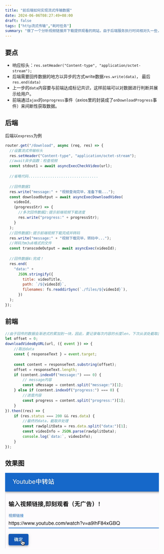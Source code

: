 ```yaml
---
title: "前后端如何实现流式传输数据"
date: 2024-06-06T08:27:49+08:00
draft: false
tags: ["http流式传输","耗时任务"]
summary: "做了一个分析视频链接并下载提供观看的网站，由于后端服务执行时间相对久一些，全部完成后前端才有反馈，体验很不好，于是改成了一边执行任务一边回传数据给前端提示任务进度的方式。"
---
```

## 要点
- 响应标头：`res.setHeader("Content-type", "application/octet-stream");`
- 后端需要回传数据的地方以异步的方式write数据`res.write(data)`， 最后`res.end(data)`
- 上一步的`data`内容要与前端达成标记共识，这样前端可以对数据进行判断并展示给用户。
- 前端通过`ajax`的`onprogress`事件（axios里的封装成了`onDownloadProgress`事件）来间断性获取数据。

## 后端
后端以`express`为例

```javascript
router.get("/download", async (req, res) => {
  //设置流式传输标头
  res.setHeader("Content-type", "application/octet-stream");
  //await异步函数：检查视频
  const stdout1 = await asyncExecCheckVideo(url);

  //省略代码................................

  //回传数据1   
  res.write("message:" + "视频查询完毕，准备下载...");
  const downloadOutput = await asyncExecDownloadVideo(
    videoId,
    (progressStr) => {
      //多次回传数据2:提示前端视频下载进度   
      res.write("progress:" + progressStr);
    }
  );
  //回传数据3:提示前端视频下载完成并转码  
  res.write("message:" + "视频下载完毕，转码中...");
  //转码为m3u8格式的文件
  const transcodeOutput = await asyncExec(videoId);
  
  //回传数据4:完成！
  res.end(
    "data:" +
      JSON.stringify({
        title: videoTitle,
        path: `/${videoId}`,
        filenames: fs.readdirSync(`./files/${videoId}`),
      })
  );
});
```
## 前端
```javascript
//由于回传的数据会渐进式的累加到一块，因此，要记录每次内容的长度len，下次从该处截取出当次的最新内容。
let offset = 0;
downloadVideoByURL(url, ({ event }) => {
    //取出data
    const { responseText } = event.target;

    const content = responseText.substring(offset);
    offset = responseText.length;
    if (content.indexOf("message:") === 0) {
        // message内容
        const uMessage = content.split("message:")[1];
    } else if (content.indexOf("progress:") === 0) {
        //进度内容
        const progress = content.split("progress:")[1];
    }
}).then((res) => {
    if (res.status === 200 && res.data) {
        //最终的data，截取并处理
        const rawSplitData = res.data.split("data:")[1];
        const videoInfo = JSON.parse(rawSplitData);
        console.log(`data:`, videoInfo);
    }
});
```
## 效果图
![效果图](progress.gif)
